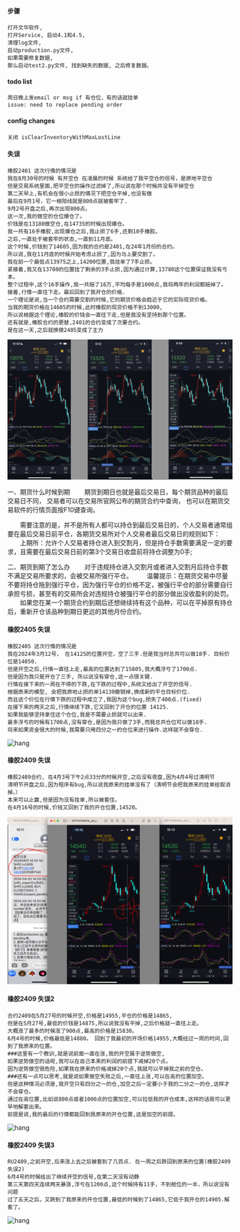 
#### 步骤
```
打开文华软件, 
打开Service, 启动4.1和4.5, 
清理log文件, 
启动production.py文件, 
如果需要修复数据, 
那么启动test2.py文件, 找到缺失的数据, 之后修复数据。
```
#### todo list
```
周日晚上发email or msg if 有仓位，有的话就挂单
issue: need to replace pending order
```

#### config changes
```
关闭 isClearInventoryWithMaxLostLine 
```

#### 失误

```
橡胶2401 这次行情的情况是 
我在8月30号的时候 有开空仓 在凌晨的时候 系统给了我平空仓的信号，是原地平空仓 
但是交易系统里面,把平空仓的操作过滤掉了,所以说在那个时候并没有平掉空仓
第二天早上,有机会在很小止损的情况下把空仓平掉,也没有做
最后在9月1号，它一根阳线就是800点就被套牢了.
9月2号开盘之后,再次出现800点。 
这一次,我的做空的仓位爆仓了。 
价钱是在13180做空仓,在14735的时候出现爆仓。 
我一共有16手橡胶,出现爆仓之后,我止损了6手,还剩10手橡胶。 
之后,一直处于被套牢的状态,一直到11月底。 
这个时候,价钱到了14605,因为我的合约是2401,在24年1月份的合约。 
所以说,我在11月底的时候开始考虑止损了,因为马上要交割了。 
我在前一个最低点13975之上,14200位置,我挂单了7手止损。 
紧接着,我又在13780的位置挂了剩余的3手止损,因为通过计算,13780这个位置保证我没有亏本。 
整个过程中,这个16手操作,我一共赔了16万,平均每手是1000点,我将两年的利润都赔掉了。 
接着,行情一直往下走。最后回到了我开仓的价格.
一个理论是说,当一个合约需要交割的时候,它的期货价格会趋近于它的实际现货价格。 
当我的期货价格在14605的时候,此时橡胶的现货价格不到13000,
所以说根据这个理论,橡胶的价钱会一直往下走,但是我没有坚持到那个位置。 
还有就是,橡胶合约的更替,2401的合约变成了次要合约。 
是在这一天,之后就换做2405变成了主力
```
![hang](/images/ru2401.jpg)

一、期货什么时候到期
　　期货到期日也就是最后交易日，每个期货品种的最后交易日不同，
    交易者可以在交易所官网公布的期货合约中查询，
    也可以在期货交易软件的行情页面按F10键查询。

　　需要注意的是，并不是所有人都可以持仓到最后交易日的，个人交易者通常组要在最后交易日前平仓，各期货交易所对个人交易者最后交易日的规则如下：
　　上期所：允许个人交易者持仓进入到交割月，但是持仓手数需要满足一定的要求，且需要在最后交易日前的第3个交易日收盘前将持仓调整为0手;

二、期货到期了怎么办
　　对于违规持仓进入交割月或者进入交割月后持仓手数不满足交易所要求的，会被交易所强行平仓。
　　温馨提示：在期货交易中尽量不要将持仓拖到强行平仓，因为强行平仓的价格不定，被强行平仓的部分需要自行承担亏损，甚至有的交易所会对违规持仓被强行平仓的部分做出没收盈利的处罚。
　　如果您在某一个期货合约到期后还想继续持有这个品种，可以在平掉原有持仓后，重新开仓该品种到期日更远的其他月份合约。

#### 橡胶2405 失误

```
橡胶2405 这次行情的情况是 
我在2024年3月12号， 在14125的位置开空，空了三手.但是我当时总共可以做18手. 目标价位是14050.
但是开空之后,行情一直往上走,最高的位置达到了15805,我大概浮亏了1700点.
但是因为我只是开仓了三手, 所以说没有穿仓,这一点很关键.
行情在接下来的一周在不停的下跌,在下跌的过程中,系统又给出了开空的信号.
根据原来的模型, 会把我原地止损的单14130撤销掉,换成新的平仓目标价位. 
而且这个价位在行情下跌的过程中成立了,我因为这个bug,损失了400点.(fixed)
在接下来的两天之后,行情继续下跌,它又回到了开仓的位置 14125.
如果我能够坚持拿住这个仓位,我是不需要止损就可以出来.
最多浮亏的时候有1700点,没有穿仓,是因为我只做了3手,而我总共仓位可以做18手.
将来如果资金很大的时候,我需要只用四分之一的仓位来进行操作.这样就不会穿仓.
```
![hang](/images/ru2405.png)

#### 橡胶2409 失误

```
橡胶2409合约, 在4月3号下午2点33分的时候开空,之后没有夜盘,因为4月4号过清明节
清明节开盘之后,因为程序有bug,所以说我原来的挂单没有了（清明节会把我原来的挂单给取消掉。）
本来可以止赢,但是因为没有挂单,所以被套住。 
在4月16号的时候,价钱又回到了我的开仓位置,14520。
```
![hang](/images/ru2409.png)

#### 橡胶2409 失误2

```
合约2409在5月27号的时候开空,价格是14955,平仓的价格是14865, 
但是在5月27号,最低的价钱是14875,所以说我没有平掉,之后价格就一直往上走。 
大概涨了最多的时候涨了900点,最高的价格是15830。
6月4号的时候,价格最低是14880。 回到了我最初的开场价格14955,大概经过一周的时间,回到了我原来的位置。 
###这里有一个教训,就是说前面一直在涨,我的开空属于逆势做空,
如果逆势做空的话呢,我可以在自己本来的利润的前提下减掉20个点。 
因为逆势做空很危险,如果我在原来的价格减掉20个点,我就可以平掉我之前的空仓。 
###还有一点可以思考,就是说如果做空失败之后,一直往上涨,可以在高的位置加空。 
但是这种情况必须是,我开空只有四分之一的仓,加空之后一定要小于我的二分之一的仓,这样才不会穿仓。 
通过在高位置,比如说800点或者1000点的位置加空,可以拉低我的开仓成本,这样的话我可以更早地解套出来。 
前提是说,我的最后的行情都能回到我原来的开仓位置,这是加空的前提。
```
![hang](/images/ru2409-1.png)

#### 橡胶2409 失误3

```
RU2409,之前开空,后来涨上去之后被套到了几百点. 在一周之后跌回到原来的位置(橡胶2409 失误2) 
6月4号的时候给出了继续开空的信号,在第二天没有动静
第三天第四天连续两天暴涨,浮亏在1200点,这个时候持有11手，不到舱位的一半，所以说没有问题
过了五天之后，又跌到了我原来的开仓位置,最低的时候到了14865,它低于我开仓的14905.解套了。
```
![hang](/images/ru2409-2.png)